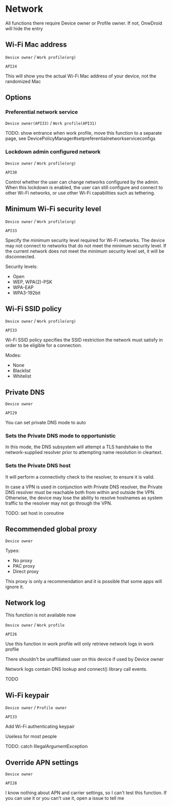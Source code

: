 # Network

All functions there require Device owner or Profile owner. If not, OnwDroid will hide the entry

## Wi-Fi Mac address

`Device owner` / `Work profile(org)`

`API24`

This will show you the actual Wi-Fi Mac address of your device, not the randomized Mac

## Options

### Preferential network service

`Device owner(API33)` / `Work profile(API31)`

TODO: show entrance when work profile, move this function to a separate page, see DevicePolicyManager#setpreferentialnetworkserviceconfigs

### Lockdown admin configured network

`Device owner` / `Work profile(org)`

`API30`

Control whether the user can change networks configured by the admin.
When this lockdown is enabled, the user can still configure and connect to other Wi-Fi networks, or use other Wi-Fi capabilities such as tethering.

## Minimum Wi-Fi security level

`Device owner` / `Work profile(org)`

`API33`

Specify the minimum security level required for Wi-Fi networks.
The device may not connect to networks that do not meet the minimum security level. If the current network does not meet the minimum security level set, it will be disconnected. 

Security levels:

- Open
- WEP, WPA(2)-PSK
- WPA-EAP
- WPA3-192bit

## Wi-Fi SSID policy

`Device owner` / `Work profile(org)`

`API33`

Wi-Fi SSID policy specifies the SSID restriction the network must satisfy in order to be eligible for a connection.

Modes:

- None
- Blacklist
- Whitelist

## Private DNS

`Device owner`

`API29`

You can set private DNS mode to auto

### Sets the Private DNS mode to opportunistic

In this mode, the DNS subsystem will attempt a TLS handshake to the network-supplied resolver prior to attempting name resolution in cleartext.

### Sets the Private DNS host

It will perform a connectivity check to the resolver, to ensure it is valid.

In case a VPN is used in conjunction with Private DNS resolver, the Private DNS resolver must be reachable both from within and outside the VPN. Otherwise, the device may lose the ability to resolve hostnames as system traffic to the resolver may not go through the VPN.

TODO: set host in coroutine

## Recommended global proxy

`Device owner`

Types:
- No proxy
- PAC proxy
- Direct proxy

This proxy is only a recommendation and it is possible that some apps will ignore it.

## Network log

This function is not available now

`Device owner` / `Work profile`

`API26`

Use this function in work profile will only retrieve network logs in work profile

There shouldn't be unaffiliated user on this device if used by Device owner

Network logs contain DNS lookup and connect() library call events.

TODO

## Wi-Fi keypair

`Device owner` / `Profile owner`

`API33`

Add Wi-Fi authenticating keypair

Useless for most people

TODO: catch IllegalArgumentException

## Override APN settings

`Device owner`

`API28`

I know nothing about APN and carrier settings, so I can't test this function. If you can use it or you can't use it, open a issue to tell me

